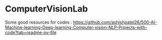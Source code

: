 # ComputerVisionLab

Some good resources for codes :
https://github.com/ashishpatel26/500-AI-Machine-learning-Deep-learning-Computer-vision-NLP-Projects-with-code?tab=readme-ov-file

